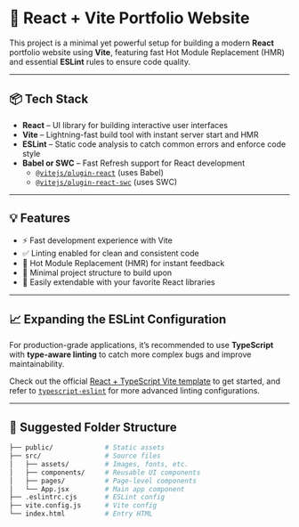 # 🚀 React + Vite Portfolio Website

This project is a minimal yet powerful setup for building a modern **React** portfolio website using **Vite**, featuring fast Hot Module Replacement (HMR) and essential **ESLint** rules to ensure code quality.

---

## 📦 Tech Stack

- **React** – UI library for building interactive user interfaces  
- **Vite** – Lightning-fast build tool with instant server start and HMR  
- **ESLint** – Static code analysis to catch common errors and enforce code style  
- **Babel or SWC** – Fast Refresh support for React development  
  - [`@vitejs/plugin-react`](https://github.com/vitejs/vite-plugin-react) (uses Babel)
  - [`@vitejs/plugin-react-swc`](https://github.com/vitejs/vite-plugin-react-swc) (uses SWC)

---

## 💡 Features

- ⚡️ Fast development experience with Vite  
- ✅ Linting enabled for clean and consistent code  
- 🔄 Hot Module Replacement (HMR) for instant feedback  
- 📁 Minimal project structure to build upon  
- 🧩 Easily extendable with your favorite React libraries

---

## 📈 Expanding the ESLint Configuration

For production-grade applications, it’s recommended to use **TypeScript** with **type-aware linting** to catch more complex bugs and improve maintainability.

Check out the official [React + TypeScript Vite template](https://github.com/vitejs/vite/tree/main/packages/create-vite/template-react-ts) to get started, and refer to [`typescript-eslint`](https://typescript-eslint.io) for more advanced linting configurations.

---

## 📂 Suggested Folder Structure

```bash
├── public/             # Static assets
├── src/                # Source files
│   ├── assets/         # Images, fonts, etc.
│   ├── components/     # Reusable UI components
│   ├── pages/          # Page-level components
│   └── App.jsx         # Main app component
├── .eslintrc.cjs       # ESLint config
├── vite.config.js      # Vite config
└── index.html          # Entry HTML
